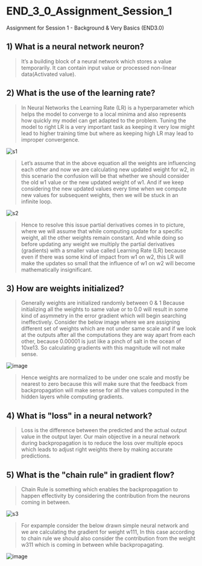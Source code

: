 
# END_3_0_Assignment_Session_1

Assignment for Session 1 - Background & Very Basics (END3.0)

## 1)	What is a neural network neuron?
> It’s a building block of a neural network which stores a value temporarily. It can contain input value or processed non-linear data(Activated value).

## 2)	What is the use of the learning rate?
> In Neural Networks the Learning Rate (LR) is a hyperparameter which helps the model to converge to a local minima and also represents how quickly my model can get adapted to the problem. Tuning the model to right LR is a very important task as keeping it very low might lead to higher training time but where as keeping high LR may lead to improper convergence.

![s1](https://user-images.githubusercontent.com/56379895/134590343-11b601a3-0a5c-45f0-8381-4da46832e114.jpg)

> Let’s assume that in the above equation all the weights are influencing each other and now we are calculating new updated weight for w2, in this scenario the confusion will be that whether we should consider the old w1 value or the new updated weight of w1. And if we keep considering the new updated values every time when we compute new values for subsequent weights, then we will be stuck in an infinite loop. 

![s2](https://user-images.githubusercontent.com/56379895/134590474-9ffc0402-3db6-4f42-9b55-b1d31e0a9ab7.jpg)

> Hence to resolve this issue partial derivatives comes in to picture, where we will assume that while computing update for a specific weight, all the other weights remain constant. And while doing so before updating any weight we multiply the partial derivatives (gradients) with a smaller value called Learning Rate (LR) because even if there was some kind of impact from w1 on w2, this LR will make the updates so small that the influence of w1 on w2 will become mathematically insignificant.

## 3)	How are weights initialized?
> Generally weights are initialized randomly between 0 & 1 Because initializing all the weights to same value or to 0.0 will result in some kind of asymmetry in the error gradient which will begin searching ineffectively. Consider the below image where we are assigning different set of weights which are not under same scale and if we look at the outputs after all the computations they are way apart from each other, because 0.00001 is just like a pinch of salt in the ocean of 10xe13. So calculating gradients with this magnitude will not make sense.

![image](https://user-images.githubusercontent.com/56379895/134678208-d6227f71-34b7-4e37-92b5-edc9fe171474.png)

> Hence weights are normalized to be under one scale and mostly be nearest to zero because this will make sure that the feedback from backpropagation will make sense for all the values computed in the hidden layers while computing gradients.

## 4)	What is "loss" in a neural network?
> Loss is the difference between the predicted and the actual output value in the output layer. Our main objective in a neural network during backpropagation is to reduce the loss over multiple epocs which leads to adjust right weights there by making accurate predictions.

## 5)	What is the "chain rule" in gradient flow?
> Chain Rule is something which enables the backpropagation to happen effectivity by considering the contribution from the neurons coming in between. 

![s3](https://user-images.githubusercontent.com/56379895/134590501-30e98785-07cc-4362-a312-e13b003e5202.jpg)

> For expample consider the below drawn simple neural network and we are calculating the gradient for weight w111, In this case according to chain rule we should also consider the contribution from the weight w311 which is coming in between while backpropagating.

![image](https://user-images.githubusercontent.com/56379895/134678064-c6d7539e-0143-4855-8b41-6cc33f11f809.png)

  
